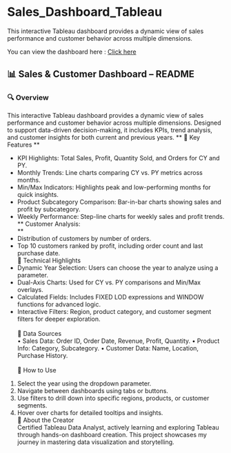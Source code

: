 # Sales_Dashboard_Tableau
This interactive Tableau dashboard provides a dynamic view of sales performance and customer behavior across multiple dimensions. 

You can view the dashboard here : [Click here](https://public.tableau.com/app/profile/rajni.kapoor/viz/Book2_17515749133690/CustomerDashboard)

## 📊 Sales & Customer Dashboard – README
### 🔍 Overview
This interactive Tableau dashboard provides a dynamic view of sales performance and customer behavior across multiple dimensions. Designed to support data-driven decision-making, it includes KPIs, trend analysis, and customer insights for both current and previous years.
** 🧠 Key Features **<br/>
*	KPI Highlights: Total Sales, Profit, Quantity Sold, and Orders for CY and PY.
*	Monthly Trends: Line charts comparing CY vs. PY metrics across months.
*	Min/Max Indicators: Highlights peak and low-performing months for quick insights.
*	Product Subcategory Comparison: Bar-in-bar charts showing sales and profit by subcategory.
*	Weekly Performance: Step-line charts for weekly sales and profit trends. <br/>
**	Customer Analysis:<br/> **
*	Distribution of customers by number of orders.
*	Top 10 customers ranked by profit, including order count and last purchase date.<br/>
🧰 Technical Highlights<br/>
*	Dynamic Year Selection: Users can choose the year to analyze using a parameter.
*	Dual-Axis Charts: Used for CY vs. PY comparisons and Min/Max overlays.
*	Calculated Fields: Includes FIXED LOD expressions and WINDOW functions for advanced logic.
*	Interactive Filters: Region, product category, and customer segment filters for deeper exploration.<br/><br/>
📁 Data Sources<br/>
•	Sales Data: Order ID, Order Date, Revenue, Profit, Quantity.
•	Product Info: Category, Subcategory.
•	Customer Data: Name, Location, Purchase History.<br/><br/>
🚀 How to Use<br/>
1.	Select the year using the dropdown parameter.<br/>
2.	Navigate between dashboards using tabs or buttons.<br/>
3.	Use filters to drill down into specific regions, products, or customer segments.<br/>
4.	Hover over charts for detailed tooltips and insights.<br/>
👤 About the Creator<br/>
Certified Tableau Data Analyst, actively learning and exploring Tableau through hands-on dashboard creation. This project showcases my journey in mastering data visualization and storytelling.


